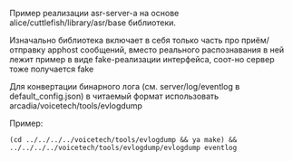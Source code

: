 Пример реализации asr-server-а на основе alice/cuttlefish/library/asr/base библиотеки.

Изначально библиотека включает в себя только часть про приём/отправку apphost сообщений, вместо реального распознавания в ней лежит пример в виде fake-реализации интерфейса, соот-но сервер тоже получается fake

Для конвертации бинарного лога (см. server/log/eventlog в default_config.json) в читаемый формат использовать arcadia/voicetech/tools/evlogdump

Пример:

```
(cd ../../../../voicetech/tools/evlogdump && ya make) && ../../../../voicetech/tools/evlogdump/evlogdump eventlog
```
